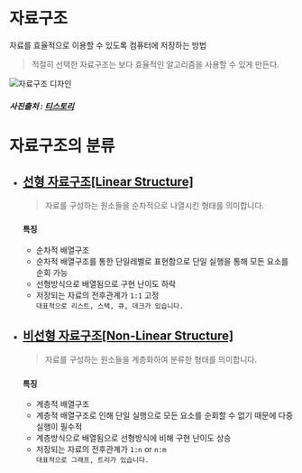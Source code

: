 # 자료구조
자료를 효율적으로 이용할 수 있도록 컴퓨터에 저장하는 방법
> 적절히 선택한 자료구조는 보다 효율적인 알고리즘을 사용할 수 있게 만든다.

![자료구조 디자인](https://user-images.githubusercontent.com/40691856/146912402-35947f56-6654-428a-bcb8-7cbe843d7521.png)
##### 사진출처 : [티스토리](https://yoongrammer.tistory.com/42?category=956616)
  
  
# 자료구조의 분류
* ## [선형 자료구조[Linear Structure]](./Linear_Structure.md)
  > 자료를 구성하는 원소들을 순차적으로 나열시킨 형태를 의미합니다.  
  ### `특징`
  * 순차적 배열구조
  * 순차적 배열구조를 통한 단일레벨로 표현함으로 단일 실행을 통해 모든 요소를 순회 가능
  * 선형방식으로 배열됨으로 구현 난이도 하락
  * 저장되는 자료의 전후관계가 `1:1` 고정  
  `대표적으로 리스트, 스택, 큐, 데크가 있습니다.`
* ## [비선형 자료구조[Non-Linear Structure]](./Non-Linear_Structure.md)
  > 자료를 구성하는 원소들을 계층화하여 분류한 형태를 의미합니다.
  ### `특징`
  * 계층적 배열구조
  * 계층적 배열구조로 인해 단일 실행으로 모든 요소를 순회할 수 없기 때문에 다중실행이 필수적
  * 계층방식으로 배열됨으로 선형방식에 비해 구현 난이도 상승
  * 저장되는 자료의 전후관계가 `1:n` or `n:m`  
  `대표적으로 그래프, 트리가 있습니다.`